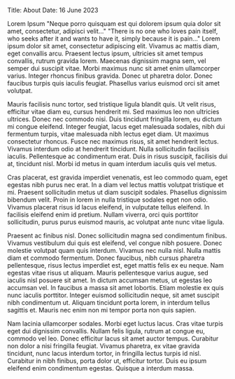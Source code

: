 Title: About
Date: 16 June 2023

Lorem Ipsum
"Neque porro quisquam est qui dolorem ipsum quia dolor sit amet, consectetur, adipisci velit..."
"There is no one who loves pain itself, who seeks after it and wants to have it, simply because it is pain..."
Lorem ipsum dolor sit amet, consectetur adipiscing elit. Vivamus ac mattis diam, eget convallis arcu. Praesent lectus ipsum, ultricies sit amet tempus convallis, rutrum gravida lorem. Maecenas dignissim magna sem, vel semper dui suscipit vitae. Morbi maximus nunc sit amet enim ullamcorper varius. Integer rhoncus finibus gravida. Donec ut pharetra dolor. Donec faucibus turpis quis iaculis feugiat. Phasellus varius euismod orci sit amet volutpat.

Mauris facilisis nunc tortor, sed tristique ligula blandit quis. Ut velit risus, efficitur vitae diam eu, cursus hendrerit mi. Sed maximus leo non ultricies ultrices. Donec nec commodo nisi. Duis tincidunt fringilla lorem, eu dictum mi congue eleifend. Integer feugiat, lacus eget malesuada sodales, nibh dui fermentum turpis, vitae malesuada nibh lectus eget diam. Ut maximus consectetur rhoncus. Fusce nec maximus risus, sit amet hendrerit lectus. Vivamus interdum odio at hendrerit tincidunt. Nulla sollicitudin facilisis iaculis. Pellentesque ac condimentum erat. Duis in risus suscipit, facilisis dui at, tincidunt nisl. Morbi id metus in quam interdum iaculis quis vel metus.

Cras placerat, est gravida imperdiet venenatis, est leo commodo quam, eget egestas nibh purus nec erat. In a diam vel lectus mattis volutpat tristique et mi. Praesent sollicitudin metus ut diam suscipit sodales. Phasellus dignissim bibendum velit. Proin in lorem in nulla tristique sodales eget non odio. Vivamus placerat risus id lacus eleifend, in vulputate tellus eleifend. In facilisis eleifend enim id pretium. Nullam viverra, orci quis porttitor sollicitudin, purus purus euismod mauris, ac volutpat ante nunc vitae ligula.

Praesent ac finibus nisl. Donec sollicitudin magna sed condimentum finibus. Vivamus vestibulum dui quis est eleifend, vel congue nibh posuere. Donec molestie volutpat quam quis interdum. Vivamus nec nulla nisl. Nulla mattis diam et commodo fermentum. Donec faucibus, nibh cursus pharetra pellentesque, risus lectus imperdiet est, eget mattis felis ex eu neque. Nam egestas vitae risus ut aliquam. Mauris pellentesque varius augue, sed iaculis nisl posuere sit amet. In dictum accumsan metus, ut egestas leo accumsan vel. In faucibus a massa sit amet lobortis. Etiam molestie ex quis nunc iaculis porttitor. Integer euismod sollicitudin neque, sit amet suscipit nibh condimentum ut. Aliquam tincidunt porta lorem, in interdum tellus sagittis et. Mauris nec enim non mi tempor porta non quis sapien.

Nam lacinia ullamcorper sodales. Morbi eget luctus lacus. Cras vitae turpis eget dui dignissim convallis. Nullam felis ligula, rutrum at congue eu, commodo vel leo. Donec efficitur lacus sit amet auctor tempus. Curabitur non dolor a nisi fringilla feugiat. Vivamus pharetra, ex vitae gravida tincidunt, nunc lacus interdum tortor, in fringilla lectus turpis id nisl. Curabitur in nibh finibus, porta dolor ut, efficitur tortor. Duis eu ipsum eleifend enim condimentum egestas. Quisque a interdum massa.
